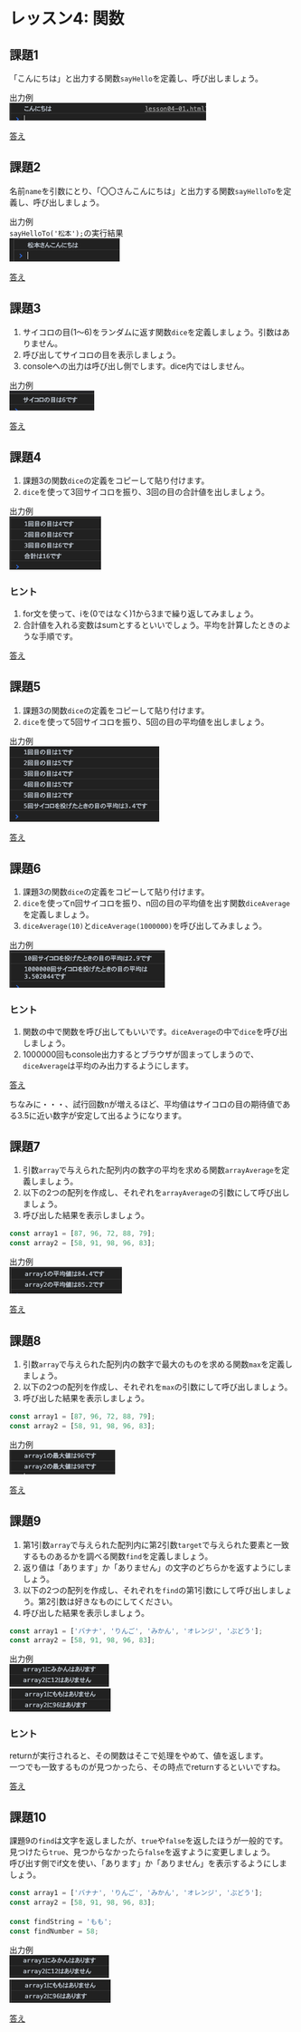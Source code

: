 # レッスン4: 関数

## 課題1
「こんにちは」と出力する関数`sayHello`を定義し、呼び出しましょう。

出力例  
![出力例](assets/images/lesson04-01-01.png)

[答え](samples/lesson04/lesson04-01.html)

## 課題2
名前`name`を引数にとり、「〇〇さんこんにちは」と出力する関数`sayHelloTo`を定義し、呼び出しましょう。

出力例  
`sayHelloTo('松本');`の実行結果  
![出力例](assets/images/lesson04-02-01.png)

[答え](samples/lesson04/lesson04-02.html)

## 課題3

1. サイコロの目(1〜6)をランダムに返す関数`dice`を定義しましょう。引数はありません。
2. 呼び出してサイコロの目を表示しましょう。
3. consoleへの出力は呼び出し側でします。dice内ではしません。

出力例  
![出力例](assets/images/lesson04-03-01.png)

[答え](samples/lesson04/lesson04-03.html)

## 課題4

1. 課題3の関数`dice`の定義をコピーして貼り付けます。
2. `dice`を使って3回サイコロを振り、3回の目の合計値を出しましょう。

出力例  
![出力例](assets/images/lesson04-04-01.png)

### ヒント

1. for文を使って、iを(0ではなく)1から3まで繰り返してみましょう。
2. 合計値を入れる変数はsumとするといいでしょう。平均を計算したときのような手順です。

[答え](samples/lesson04/lesson04-04.html)

## 課題5

1. 課題3の関数`dice`の定義をコピーして貼り付けます。
2. `dice`を使って5回サイコロを振り、5回の目の平均値を出しましょう。

出力例  
![出力例](assets/images/lesson04-05-01.png)

[答え](samples/lesson04/lesson04-05.html)

## 課題6

1. 課題3の関数`dice`の定義をコピーして貼り付けます。
2. `dice`を使ってn回サイコロを振り、n回の目の平均値を出す関数`diceAverage`を定義しましょう。
3. `diceAverage(10)`と`diceAverage(1000000)`を呼び出してみましょう。

出力例  
![出力例](assets/images/lesson04-06-01.png)

### ヒント

1. 関数の中で関数を呼び出してもいいです。`diceAverage`の中で`dice`を呼び出しましょう。
2. 1000000回もconsole出力するとブラウザが固まってしまうので、`diceAverage`は平均のみ出力するようにします。

[答え](samples/lesson04/lesson04-06.html)

ちなみに・・・、試行回数nが増えるほど、平均値はサイコロの目の期待値である3.5に近い数字が安定して出るようになります。

## 課題7

1. 引数`array`で与えられた配列内の数字の平均を求める関数`arrayAverage`を定義しましょう。
2. 以下の2つの配列を作成し、それぞれを`arrayAverage`の引数にして呼び出しましょう。
3. 呼び出した結果を表示しましょう。

```javascript
const array1 = [87, 96, 72, 88, 79];
const array2 = [58, 91, 98, 96, 83];
```

出力例  
![出力例](assets/images/lesson04-07-01.png)

[答え](samples/lesson04/lesson04-07.html)

## 課題8

1. 引数`array`で与えられた配列内の数字で最大のものを求める関数`max`を定義しましょう。
2. 以下の2つの配列を作成し、それぞれを`max`の引数にして呼び出しましょう。
3. 呼び出した結果を表示しましょう。

```javascript
const array1 = [87, 96, 72, 88, 79];
const array2 = [58, 91, 98, 96, 83];
```

出力例  
![出力例](assets/images/lesson04-08-01.png)

[答え](samples/lesson04/lesson04-08.html)

## 課題9

1. 第1引数`array`で与えられた配列内に第2引数`target`で与えられた要素と一致するものあるかを調べる関数`find`を定義しましょう。
2. 返り値は「あります」か「ありません」の文字のどちらかを返すようにしましょう。
3. 以下の2つの配列を作成し、それぞれを`find`の第1引数にして呼び出しましょう。第2引数は好きなものにしてください。
4. 呼び出した結果を表示しましょう。

```javascript
const array1 = ['バナナ', 'りんご', 'みかん', 'オレンジ', 'ぶどう'];
const array2 = [58, 91, 98, 96, 83];
```

出力例  
![出力例](assets/images/lesson04-09-01.png)  
![出力例](assets/images/lesson04-09-02.png)

### ヒント

returnが実行されると、その関数はそこで処理をやめて、値を返します。  
一つでも一致するものが見つかったら、その時点でreturnするといいですね。

[答え](samples/lesson04/lesson04-09.html)

## 課題10

課題9の`find`は文字を返しましたが、`true`や`false`を返したほうが一般的です。  
見つけたら`true`、見つからなかったら`false`を返すように変更しましょう。  
呼び出す側でif文を使い、「あります」か「ありません」を表示するようにしましょう。

```javascript
const array1 = ['バナナ', 'りんご', 'みかん', 'オレンジ', 'ぶどう'];
const array2 = [58, 91, 98, 96, 83];

const findString = 'もも';
const findNumber = 58;
```

出力例  
![出力例](assets/images/lesson04-09-01.png)  
![出力例](assets/images/lesson04-09-02.png)

[答え](samples/lesson04/lesson04-10.html)

